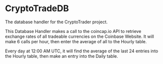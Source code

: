 # CryptoTradeDB

The database handler for the CryptoTrader project. 

This Database Handler makes a call to the coincap.io API to retrieve exchange rates of all tradeable currencies on the Coinbase Website.
It will make 6 calls per hour, then enter the average of all to the Hourly table.

Every day at 12:00 AM UTC, it will find the average of the last 24 entries into the Hourly table, then make an entry into the Daily table.
